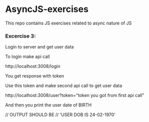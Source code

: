 # AsyncJS-exercises
This repo contains JS exercises related to async nature of JS


### Excercise 3:

Login to server and get user data

To login make api call 

http://localhost:3008/login

You get response with token 

Use this token and make second api call to get user data

http://localhost:3008/user?token="token you got from first api call"


And then you print the user date of BIRTH


// OUTPUT SHOULD BE
// 'USER DOB IS 24-02-1970' 